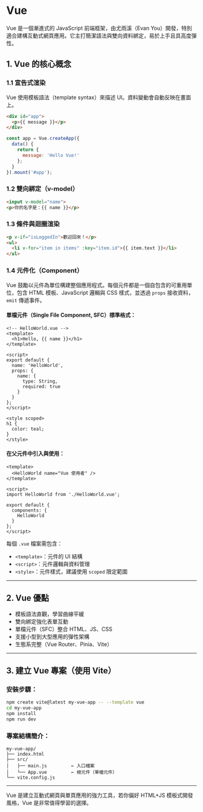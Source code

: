 # Vue

Vue 是一個漸進式的 JavaScript 前端框架，由尤雨溪（Evan You）開發，特別適合建構互動式網頁應用。它主打簡潔語法與雙向資料綁定，易於上手且具高度彈性。

## 1. Vue 的核心概念

### 1.1 宣告式渲染

Vue 使用模板語法（template syntax）來描述 UI。資料變動會自動反映在畫面上。

```html
<div id="app">
  <p>{{ message }}</p>
</div>
```

```js
const app = Vue.createApp({
  data() {
    return {
      message: 'Hello Vue!'
    };
  }
}).mount('#app');
```

### 1.2 雙向綁定（v-model）

```html
<input v-model="name">
<p>你的名字是：{{ name }}</p>
```

### 1.3 條件與迴圈渲染

```html
<p v-if="isLoggedIn">歡迎回來！</p>
<ul>
  <li v-for="item in items" :key="item.id">{{ item.text }}</li>
</ul>
```

### 1.4 元件化（Component）

Vue 鼓勵以元件為單位構建整個應用程式。每個元件都是一個自包含的可重用單位，包含 HTML 模板、JavaScript 邏輯與 CSS 樣式，並透過 `props` 接收資料，`emit` 傳遞事件。

#### 單檔元件（Single File Component, SFC）標準格式：

```vue
<!-- HelloWorld.vue -->
<template>
  <h1>Hello, {{ name }}</h1>
</template>

<script>
export default {
  name: 'HelloWorld',
  props: {
    name: {
      type: String,
      required: true
    }
  }
};
</script>

<style scoped>
h1 {
  color: teal;
}
</style>
```

#### 在父元件中引入與使用：

```vue
<template>
  <HelloWorld name="Vue 使用者" />
</template>

<script>
import HelloWorld from './HelloWorld.vue';

export default {
  components: {
    HelloWorld
  }
};
</script>
```

每個 `.vue` 檔案需包含：

* `<template>`：元件的 UI 結構
* `<script>`：元件邏輯與資料管理
* `<style>`：元件樣式，建議使用 `scoped` 限定範圍

---

## 2. Vue 優點

* 模板語法直觀，學習曲線平緩
* 雙向綁定強化表單互動
* 單檔元件（SFC）整合 HTML、JS、CSS
* 支援小型到大型應用的彈性架構
* 生態系完整（Vue Router、Pinia、Vite）

---

## 3. 建立 Vue 專案（使用 Vite）

### 安裝步驟：

```bash
npm create vite@latest my-vue-app -- --template vue
cd my-vue-app
npm install
npm run dev
```

### 專案結構簡介：

```
my-vue-app/
├── index.html
├── src/
│   ├── main.js         ← 入口檔案
│   └── App.vue         ← 根元件（單檔元件）
└── vite.config.js
```

---

Vue 是建立互動式網頁與單頁應用的強力工具，若你偏好 HTML+JS 模板式開發風格，Vue 是非常值得學習的選擇。

